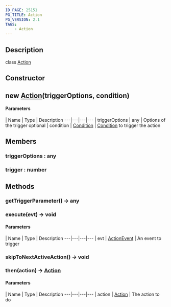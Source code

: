 ```yaml
---
ID_PAGE: 25151
PG_TITLE: Action
PG_VERSION: 2.1
TAGS:
    - Action
---
```

## Description

class [Action](/classes/2.3/Action)



## Constructor

##  new [Action](/classes/2.3/Action)(triggerOptions, condition)



#### Parameters
 | Name | Type | Description
---|---|---|---
 | triggerOptions | any |   Options of the trigger
optional | condition | [Condition](/classes/2.3/Condition) |   [Condition](/classes/2.3/Condition) to trigger the action
## Members

### triggerOptions : any



### trigger : number



## Methods

### getTriggerParameter() &rarr; any


### execute(evt) &rarr; void



#### Parameters
 | Name | Type | Description
---|---|---|---
 | evt | [ActionEvent](/classes/2.3/ActionEvent) |   An event to trigger

### skipToNextActiveAction() &rarr; void


### then(action) &rarr; [Action](/classes/2.3/Action)



#### Parameters
 | Name | Type | Description
---|---|---|---
 | action | [Action](/classes/2.3/Action) |   The action to do

